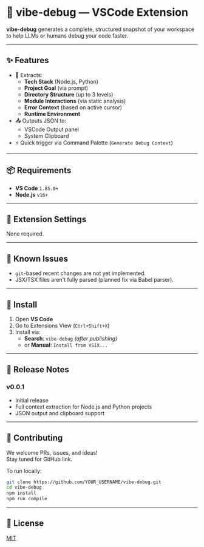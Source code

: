 # 🧠 vibe-debug — VSCode Extension

**vibe-debug** generates a complete, structured snapshot of your workspace to help LLMs or humans debug your code faster.

---

## ✨ Features

- 🧰 Extracts:
  - **Tech Stack** (Node.js, Python)
  - **Project Goal** (via prompt)
  - **Directory Structure** (up to 3 levels)
  - **Module Interactions** (via static analysis)
  - **Error Context** (based on active cursor)
  - **Runtime Environment**
- 📤 Outputs JSON to:
  - VSCode Output panel
  - System Clipboard
- ⚡ Quick trigger via Command Palette (`Generate Debug Context`)

---

## 📦 Requirements

- **VS Code** `1.85.0+`
- **Node.js** `v16+`

---

## 🔧 Extension Settings

None required.

---

## 🐞 Known Issues

- `git`-based recent changes are not yet implemented.
- JSX/TSX files aren't fully parsed (planned fix via Babel parser).

---

## 🚀 Install

1. Open **VS Code**
2. Go to Extensions View (`Ctrl+Shift+X`)
3. Install via:
   - **Search**: `vibe-debug` *(after publishing)*
   - or **Manual**: `Install from VSIX...`

---

## 🧪 Release Notes

### v0.0.1
- Initial release
- Full context extraction for Node.js and Python projects
- JSON output and clipboard support

---

## 🤝 Contributing

We welcome PRs, issues, and ideas!  
Stay tuned for GitHub link.

To run locally:

```bash
git clone https://github.com/YOUR_USERNAME/vibe-debug.git
cd vibe-debug
npm install
npm run compile
```

---

## 🪪 License

[MIT](./LICENSE)
